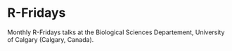 # R-Fridays
Monthly R-Fridays talks at the Biological Sciences Departement, University of Calgary (Calgary, Canada).
